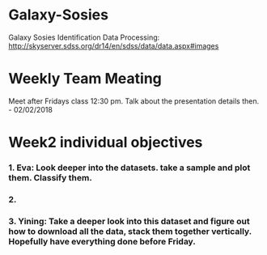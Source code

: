 # Galaxy-Sosies
Galaxy Sosies Identification 
Data Processing:
http://skyserver.sdss.org/dr14/en/sdss/data/data.aspx#images

# Weekly Team Meating
Meet after Fridays class 12:30 pm.
Talk about the presentation details then. - 02/02/2018

# Week2 individual objectives
### 1. Eva: Look deeper into the datasets. take a sample and plot them. Classify them.
### 2. 
### 3. Yining: Take a deeper look into this dataset and figure out how to download all the data, stack them together vertically. Hopefully have everything done before Friday.
